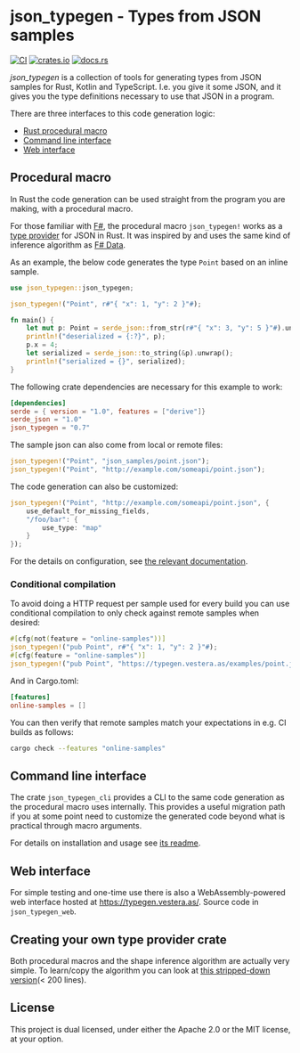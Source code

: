 # json_typegen - Types from JSON samples

[![CI](https://github.com/evestera/json_typegen/actions/workflows/ci.yml/badge.svg)](https://github.com/evestera/json_typegen/actions/workflows/ci.yml)
[![crates.io](https://img.shields.io/crates/v/json_typegen.svg)](https://crates.io/crates/json_typegen)
[![docs.rs](https://docs.rs/json_typegen/badge.svg)](https://docs.rs/json_typegen/)

_json_typegen_ is a collection of tools for generating types from JSON samples for Rust, Kotlin and
TypeScript. I.e. you give it some JSON, and it gives you the type definitions necessary to use that
JSON in a program.

There are three interfaces to this code generation logic:

- [Rust procedural macro](#procedural-macro)
- [Command line interface](#command-line-interface)
- [Web interface](#web-interface)

## Procedural macro

In Rust the code generation can be used straight from the program you are making, with a procedural
macro.

For those familiar with [F#], the procedural macro `json_typegen!` works as a [type provider] for
JSON in Rust. It was inspired by and uses the same kind of inference algorithm as [F# Data].

[serde]: https://serde.rs/
[F# Data]: http://fsprojects.github.io/FSharp.Data/
[F#]: http://fsharp.org/
[type provider]: https://docs.microsoft.com/en-us/dotnet/fsharp/tutorials/type-providers/

As an example, the below code generates the type `Point` based on an inline sample.

```rust
use json_typegen::json_typegen;

json_typegen!("Point", r#"{ "x": 1, "y": 2 }"#);

fn main() {
    let mut p: Point = serde_json::from_str(r#"{ "x": 3, "y": 5 }"#).unwrap();
    println!("deserialized = {:?}", p);
    p.x = 4;
    let serialized = serde_json::to_string(&p).unwrap();
    println!("serialized = {}", serialized);
}
```

The following crate dependencies are necessary for this example to work:

```toml
[dependencies]
serde = { version = "1.0", features = ["derive"]}
serde_json = "1.0"
json_typegen = "0.7"
```

The sample json can also come from local or remote files:

```rust
json_typegen!("Point", "json_samples/point.json");
json_typegen!("Point", "http://example.com/someapi/point.json");
```

The code generation can also be customized:

```rust
json_typegen!("Point", "http://example.com/someapi/point.json", {
    use_default_for_missing_fields,
    "/foo/bar": {
        use_type: "map"
    }
});
```

For the details on configuration, see [the relevant documentation](CONFIGURATION.md).

### Conditional compilation

To avoid doing a HTTP request per sample used for every build you can use conditional compilation to
only check against remote samples when desired:

```rust
#[cfg(not(feature = "online-samples"))]
json_typegen!("pub Point", r#"{ "x": 1, "y": 2 }"#);
#[cfg(feature = "online-samples")]
json_typegen!("pub Point", "https://typegen.vestera.as/examples/point.json");
```

And in Cargo.toml:

```toml
[features]
online-samples = []
```

You can then verify that remote samples match your expectations in e.g. CI builds as follows:

```sh
cargo check --features "online-samples"
```

## Command line interface

The crate `json_typegen_cli` provides a CLI to the same code generation as the procedural macro uses
internally. This provides a useful migration path if you at some point need to customize the
generated code beyond what is practical through macro arguments.

For details on installation and usage see [its readme](json_typegen_cli/README.md).

## Web interface

For simple testing and one-time use there is also a WebAssembly-powered web interface hosted at
<https://typegen.vestera.as/>. Source code in `json_typegen_web`.

## Creating your own type provider crate

Both procedural macros and the shape inference algorithm are actually very simple. To learn/copy the
algorithm you can look at
[this stripped-down version](https://github.com/evestera/thesis/tree/master/code/shape_inference)(<
200 lines).

## License

This project is dual licensed, under either the Apache 2.0 or the MIT license, at your option.
